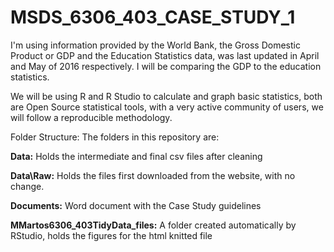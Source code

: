 # MSDS_6306_403_CASE_STUDY_1

I'm using information provided by the World Bank, the Gross Domestic Product or GDP and the Education Statistics data, was last updated in April and May of 2016 respectively. I will be comparing the GDP to the education statistics.

We will be using R and R Studio to calculate and graph basic statistics, both are Open Source statistical tools, with a very active community of users, we will follow a reproducible methodology.

Folder Structure:
The folders in this repository are:

**Data:** Holds the intermediate and final csv files after cleaning

**Data\Raw:** Holds the files first downloaded from the website, with no change.

**Documents:** Word document with the Case Study guidelines

**MMartos6306_403TidyData_files:** A folder created automatically by RStudio, holds the figures for the html knitted file

